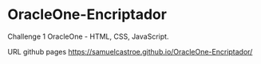 # OracleOne-Encriptador
Challenge 1 OracleOne - HTML, CSS, JavaScript.

URL github pages
https://samuelcastroe.github.io/OracleOne-Encriptador/

